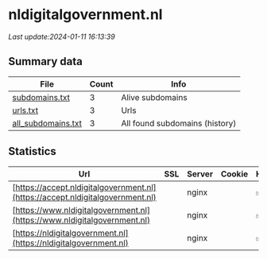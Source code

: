 # nldigitalgovernment.nl
*Last update:2024-01-11 16:13:39*
## Summary data
| File       | Count | Info |
|------------|-------|------|
|[subdomains.txt](/data/nldigitalgovernment/subdomains.txt)|3|Alive subdomains|
|[urls.txt](/data/nldigitalgovernment/urls.txt)|3|Urls|
|[all_subdomains.txt](/data/nldigitalgovernment/all_subdomains.txt)|3|All found subdomains (history)|
## Statistics
| Url | SSL | Server | Cookie | HSTS | CSP | XFO | XXP | RP | Tech |
|------------|-------|------|------|------|------|------|------|------|------|
|[https://accept.nldigitalgovernment.nl](https://accept.nldigitalgovernment.nl)| |nginx| |:white_check_mark: | | | | |:white_check_mark: |Basic HSTS Nginx|
|[https://www.nldigitalgovernment.nl](https://www.nldigitalgovernment.nl)| |nginx| |:white_check_mark: | | | | |:white_check_mark: |HSTS MySQL Nginx PHP...|
|[https://nldigitalgovernment.nl](https://nldigitalgovernment.nl)| |nginx| |:white_check_mark: | | | | |:white_check_mark: |HSTS Nginx PHP:8.0.3...|